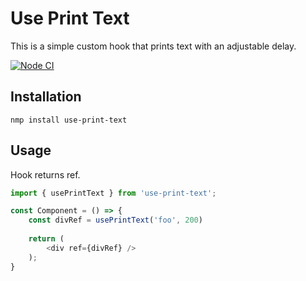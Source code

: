 # Use Print Text

This is a simple custom hook that prints text with an adjustable delay.

[![Node CI](https://github.com/M9lTHblu/use-print-text/actions/workflows/NodeCI.yml/badge.svg)](https://github.com/M9lTHblu/use-print-text/actions/workflows/NodeCI.yml)

## Installation

```
nmp install use-print-text
```
## Usage
Hook returns ref.
```javascript
import { usePrintText } from 'use-print-text';

const Component = () => {
    const divRef = usePrintText('foo', 200)
    
    return (
        <div ref={divRef} />
    );
}
 ```
